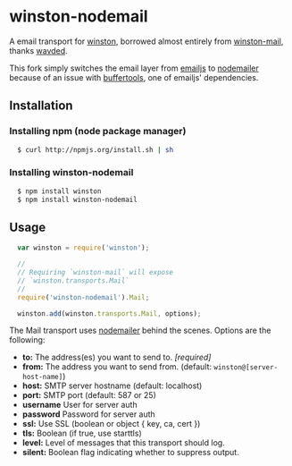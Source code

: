 # winston-nodemail

A email transport for [winston][0], borrowed almost entirely from [winston-mail][1], thanks [wavded](https://github.com/wavded).

This fork simply switches the email layer from [emailjs](https://github.com/eleith/emailjs) to [nodemailer](https://github.com/andris9/Nodemailer) because of an issue with [buffertools](https://github.com/bnoordhuis/node-buffertools), one of emailjs' dependencies.

## Installation

### Installing npm (node package manager)

``` sh
  $ curl http://npmjs.org/install.sh | sh
```

### Installing winston-nodemail

``` sh
  $ npm install winston
  $ npm install winston-nodemail
```

## Usage
``` js
  var winston = require('winston');

  //
  // Requiring `winston-mail` will expose
  // `winston.transports.Mail`
  //
  require('winston-nodemail').Mail;

  winston.add(winston.transports.Mail, options);
```

The Mail transport uses [nodemailer](https://github.com/andris9/Nodemailer) behind the scenes.  Options are the following:

* __to:__ The address(es) you want to send to. *[required]*
* __from:__ The address you want to send from. (default: `winston@[server-host-name]`)
* __host:__ SMTP server hostname (default: localhost)
* __port:__ SMTP port (default: 587 or 25)
* __username__ User for server auth
* __password__ Password for server auth
* __ssl:__ Use SSL (boolean or object { key, ca, cert })
* __tls:__ Boolean (if true, use starttls)
* __level:__ Level of messages that this transport should log.
* __silent:__ Boolean flag indicating whether to suppress output.

[0]: https://github.com/flatiron/winston
[1]: https://github.com/wavded/winston-mail